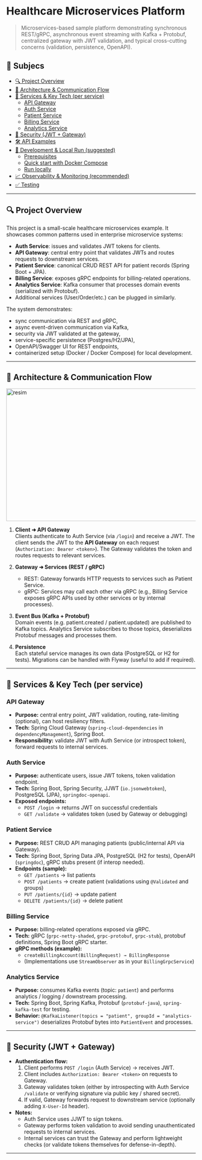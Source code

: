 # Healthcare Microservices Platform

> Microservices-based sample platform demonstrating synchronous REST/gRPC, asynchronous event streaming with Kafka + Protobuf, centralized gateway with JWT validation, and typical cross-cutting concerns (validation, persistence, OpenAPI).


## 📖 Subjecs

*   [🔍 Project Overview](#-project-overview)
*   [🧩 Architecture & Communication Flow](#-architecture--communication-flow)
*   [🧱 Services & Key Tech (per service)](#-services--key-tech-per-service)
    *   [API Gateway](#api-gateway)
    *   [Auth Service](#auth-service)
    *   [Patient Service](#patient-service)
    *   [Billing Service](#billing-service)
    *   [Analytics Service](#analytics-service)
*   [🔐 Security (JWT + Gateway)](#-security-jwt--gateway)
*   [🛠 API Examples](#-api-examples)
*   [🧪 Development & Local Run (suggested)](#-development--local-run-suggested)
    *   [Prerequisites](#prerequisites)
    *   [Quick start with Docker Compose](#quick-start-with-docker-compose)
    *   [Run locally](#run-locally)
*   [📈 Observability & Monitoring (recommended)](#-observability--monitoring-recommended)
*   [✅ Testing](#-testing)


---

## 🔍 Project Overview

This project is a small-scale healthcare microservices example. It showcases common patterns used in enterprise microservice systems:

-   **Auth Service**: issues and validates JWT tokens for clients.
-   **API Gateway**: central entry point that validates JWTs and routes requests to downstream services.
-   **Patient Service**: canonical CRUD REST API for patient records (Spring Boot + JPA).
-   **Billing Service**: exposes gRPC endpoints for billing-related operations.
-   **Analytics Service**: Kafka consumer that processes domain events (serialized with Protobuf).
-   Additional services (User/Order/etc.) can be plugged in similarly.

The system demonstrates:
-   sync communication via REST and gRPC,
-   async event-driven communication via Kafka,
-   security via JWT validated at the gateway,
-   service-specific persistence (Postgres/H2/JPA),
-   OpenAPI/Swagger UI for REST endpoints,
-   containerized setup (Docker / Docker Compose) for local development.


---

## 🧩 Architecture & Communication Flow

<img width="630" height="352" alt="resim" src="https://github.com/user-attachments/assets/4f4c6265-76e2-483b-9ce8-a25e65891052" />

1.  **Client ➜ API Gateway**  
    Clients authenticate to Auth Service (via `/login`) and receive a JWT. The client sends the JWT to the **API Gateway** on each request (`Authorization: Bearer <token>`). The Gateway validates the token and routes requests to relevant services.

2.  **Gateway ➜ Services (REST / gRPC)**  
    -   REST: Gateway forwards HTTP requests to services such as Patient Service.  
    -   gRPC: Services may call each other via gRPC (e.g., Billing Service exposes gRPC APIs used by other services or by internal processes).

3.  **Event Bus (Kafka + Protobuf)**  
    Domain events (e.g. patient.created / patient.updated) are published to Kafka topics. Analytics Service subscribes to those topics, deserializes Protobuf messages and processes them.

4.  **Persistence**  
    Each stateful service manages its own data (PostgreSQL or H2 for tests). Migrations can be handled with Flyway (useful to add if required).

---

## 🧱 Services & Key Tech (per service)

### API Gateway
-   **Purpose:** central entry point, JWT validation, routing, rate-limiting (optional), can host resiliency filters.
-   **Tech:** Spring Cloud Gateway (`spring-cloud-dependencies` in `dependencyManagement`), Spring Boot.
-   **Responsibility:** validate JWT with Auth Service (or introspect token), forward requests to internal services.

### Auth Service
-   **Purpose:** authenticate users, issue JWT tokens, token validation endpoint.
-   **Tech:** Spring Boot, Spring Security, JJWT (`io.jsonwebtoken`), PostgreSQL (JPA), `springdoc-openapi`.
-   **Exposed endpoints:**
    -   `POST /login` → returns JWT on successful credentials
    -   `GET /validate` → validates token (used by Gateway or debugging)

### Patient Service
-   **Purpose:** REST CRUD API managing patients (public/internal API via Gateway).
-   **Tech:** Spring Boot, Spring Data JPA, PostgreSQL (H2 for tests), OpenAPI (`springdoc`), gRPC stubs present (if interop needed).
-   **Endpoints (sample):**
    -   `GET /patients` → list patients
    -   `POST /patients` → create patient (validations using `@Validated` and groups)
    -   `PUT /patients/{id}` → update patient
    -   `DELETE /patients/{id}` → delete patient

### Billing Service
-   **Purpose:** billing-related operations exposed via gRPC.
-   **Tech:** gRPC (`grpc-netty-shaded`, `grpc-protobuf`, `grpc-stub`), protobuf definitions, Spring Boot gRPC starter.
-   **gRPC methods (example):**
    -   `createBillingAccount(BillingRequest) → BillingResponse`
    -   (Implementations use `StreamObserver` as in your `BillingGrpcService`)

### Analytics Service
-   **Purpose:** consumes Kafka events (topic: `patient`) and performs analytics / logging / downstream processing.
-   **Tech:** Spring Boot, Spring Kafka, Protobuf (`protobuf-java`), `spring-kafka-test` for testing.
-   **Behavior:** `@KafkaListener(topics = "patient", groupId = "analytics-service")` deserializes Protobuf bytes into `PatientEvent` and processes.

---

## 🔐 Security (JWT + Gateway)
-   **Authentication flow:**
    1.  Client performs `POST /login` (Auth Service) → receives JWT.
    2.  Client includes `Authorization: Bearer <token>` on requests to Gateway.
    3.  Gateway validates token (either by introspecting with Auth Service `/validate` or verifying signature via public key / shared secret).
    4.  If valid, Gateway forwards request to downstream service (optionally adding `X-User-Id` header).
-   **Notes:**
    -   Auth Service uses JJWT to sign tokens.
    -   Gateway performs token validation to avoid sending unauthenticated requests to internal services.
    -   Internal services can trust the Gateway and perform lightweight checks (or validate tokens themselves for defense-in-depth).

---


